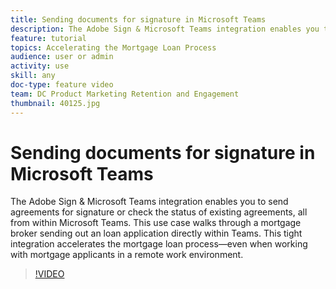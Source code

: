 ```yaml
---
title: Sending documents for signature in Microsoft Teams
description: The Adobe Sign & Microsoft Teams integration enables you to send agreements for signature or check the status of existing agreements, all from within Microsoft Teams.
feature: tutorial
topics: Accelerating the Mortgage Loan Process
audience: user or admin
activity: use
skill: any
doc-type: feature video
team: DC Product Marketing Retention and Engagement
thumbnail: 40125.jpg
---
```


# Sending documents for signature in Microsoft Teams

The Adobe Sign & Microsoft Teams integration enables you to send agreements for signature or check the status of existing agreements, all from within Microsoft Teams. This use case walks through a mortgage broker sending out an loan application directly within Teams. This tight integration accelerates the mortgage loan process—even when working with mortgage applicants in a remote work environment.

>[!VIDEO](https://video.tv.adobe.com/v/40125?hidetitle=true)